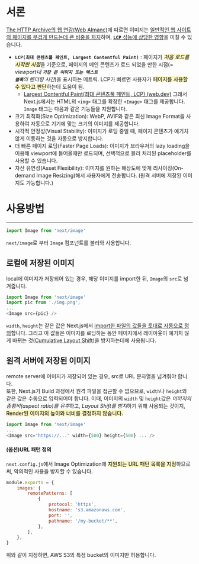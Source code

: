# 서론
[The HTTP Archive의 웹 연감(Web Almanc)](https://almanac.httparchive.org/en/2022/page-weight#content-type-and-file-formats)에 따르면 이미지는 [일반적인 웹 사이트의 페이지를 무겁게 만드는데 큰 비중을 차지](https://almanac.httparchive.org/en/2022/page-weight#image-bytes)하며, [<code><b>LCP</b></code> 성능에 상당한 영향](https://almanac.httparchive.org/en/2022/performance#lcp-image-optimization)을 미칠 수 있습니다.
- **`LCP(최대 콘텐츠풀 페인트, Largest Contentful Paint)`** : 페이지가 <mark style="background: #FFF3A3A6;"><i>처음 로드를 시작한 시점</i></mark>을 기준으로, 페이지의 메인 콘텐츠가 로드 되었을 만한 시점(= *viewport내 <b><code>가장 큰 이미지 또는 텍스트 블록</code></b>의 렌더링 시간*)을 표시하는 메트릭. LCP가 빠르면 사용자가 <mark style="background: #FFF3A3A6;">페이지를 사용할 수 있다고 판단</mark>하는데 도움이 됨.
	- [Largest Contentful Paint(최대 콘텐츠풀 페인트, LCP) (web.dev)](https://web.dev/i18n/ko/lcp/)
그래서 Next.js에서는 HTML의 `<img>` 태그를 확장한 `<Image>` 태그를 제공합니다.  
`Image` 태그는 다음과 같은 기능들을 지원합니다.
- 크기 최적화(Size Optimization): WebP, AVIF와 같은 최신 Image Format을 사용하여 자동으로 기기에 맞는 크기의 이미지를 제공합니다.
- 시각적 안정성(Visual Stability): 이미지가 로딩 중일 때, 페이지 콘텐츠가 예기치 않게 이동하는 것을 자동으로 방지합니다.
- 더 빠른 페이지 로딩(Faster Page Loads): 이미지가 브라우저의 lazy loading을 이용해 viewport에 들어올때만 로드되며, 선택적으로 블러 처리된 placeholder를 사용할 수 있습니다.
- 자산 유연성(Asset Flexibility): 이미지를 원하는 해상도에 맞게 리사이징(On-demand Image Resizing)해서 사용자에게 전송합니다. (원격 서버에 저장된 이미지도 가능합니다.)

# 사용방법
---
```js
import Image from 'next/image'
```
`next/image`로 부터 `Image` 컴포넌트를 불러와 사용합니다.
## 로컬에 저장된 이미지
local에 이미지가 저장되어 있는 경우, 해당 이미지를 import한 뒤, `Image`의 `src`로 넘겨줍니다.  
```js
import Image from 'next/image'
import pic from './img.png';
...
<Image src={pic} />
```
`width`, `height`는 같은 값은 Next.js에서 [import한 파일의 값들을 토대로 자동으로 정의](https://nextjs.org/docs/app/building-your-application/optimizing/images#image-sizing)합니다. 그리고 이 값들은 이미지를 로딩하는 동안 페이지에서 레이아웃이 예기치 않게 바뀌는 것([Cumulative Layout Shift](https://nextjs.org/learn/seo/web-performance/cls))을 방지하는데에 사용됩니다.
## 원격 서버에 저장된 이미지
remote server에 이미지가 저장되어 있는 경우, src로 URL 문자열을 넘겨줘야 합니다.  
또한, Next.js가 Build 과정에서 원격 파일을 접근할 수 없으므로, `width`나 `height`와 같은 값은 수동으로 입력되어야 합니다. 
이때, 이미지의 `width` 및 `height`값은 *이미지의 종횡비(aspect ratio)를 유추*하고, *Layout Shift를 방지*하기 위해 사용되는 것이지, <mark style="background: #FFF3A3A6;">Render된 이미지의 높이와 너비를 결정하지 않습니다.</mark>
```js
import Image from 'next/image'
...
<Image src="https://..." width={500} height={500} ... />
```
#### (옵션)URL 패턴 정의
`next.config.js`에서 Image Optimization에 <mark style="background: #FFF3A3A6;">지원되는 URL 패턴 목록을 지정</mark>하므로써, 악의적인 사용을 방지할 수 있습니다.
```js
module.exports = {
	images: {
		remotePatterns: [ 
			{ 
				protocol: 'https',
				hostname: 's3.amazonaws.com', 
				port: '', 
				pathname: '/my-bucket/**', 
			}, 
		], 
	},
}
```
위와 같이 지정하면, AWS S3의 특정 bucket의 이미지만 허용합니다.